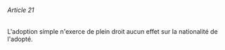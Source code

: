 ###### Article 21

L'adoption simple n'exerce de plein droit aucun effet sur la nationalité de l'adopté.

